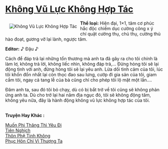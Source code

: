 <a href="https://utruyen.com/khong-vu-luc-khong-hop-tac/18811/" title="Không Vũ Lực Không Hợp Tác"><h1>Không Vũ Lực Không Hợp Tác</h1></a><div style="display:table"><img align="right" style="float: left; padding: 10px;" src="https://utruyen.com/images/story/200x260/khong-vu-luc-khong-hop-tac.jpg" alt="Không Vũ Lực Không Hợp Tác"><b>Thể loại:</b> Hiện đại, 1×1, tâm cơ phúc hắc độc chiếm dục cường công x ý chí quật cường thụ, chủ thụ, cường thủ hào đoạt, gương vỡ lại lành, ngược tâm.<p></p><b>Editor:</b> ♪ Đậu ♪<p></p>Cách để đáp trả lại những tổn thương mà anh ta đã gây ra cho tôi chính là làm lơ, không trả lời, không liếc nhìn, không đáp trả,... Đừng hòng tôi sẽ lại động tình với anh, đừng hòng tôi sẽ lại yêu anh. Lừa dối tình cảm của tôi, lúc tôi khốn đốn nhất lại còn thọc đao sau lưng, cướp đi gia sản của tôi, giam cầm tôi, ngay cả tang lễ của bà cũng chỉ cho phép tôi lộ mặt một lần....<p></p>Đâm anh ta, sau đó tôi bỏ chạy, dù có bị bắt trở về tôi cũng sẽ không phản ứng anh ta. Dù cho trở lại hai năm địa ngục đó, tôi sẽ không động tâm, không yêu nữa, đây là hành động không vũ lực không hợp tác của tôi.</div><p><br><b>Truyện Hay Khác :</b></p><a href="https://utruyen.com/muon-phi-thang-thi-yeu-di/18810/" alt="Muốn Phi Thăng Thì Yêu Đi">Muốn Phi Thăng Thì Yêu Đi</a><br/><a href="https://github.com/quanluxury/truyenhot/tree/master/truyenhay/4466/" alt="Tiên Nghịch">Tiên Nghịch</a><br/><a href="https://github.com/quanluxury/truyenhot/tree/master/truyenhay/472/" alt="Thôn Phệ Tinh Không">Thôn Phệ Tinh Không</a><br/><a href="https://github.com/quanluxury/ngontinh_sac/tree/master/truyenhay/19716/" alt="Phục Hôn Chỉ Vì Thượng Ta">Phục Hôn Chỉ Vì Thượng Ta</a><br/>